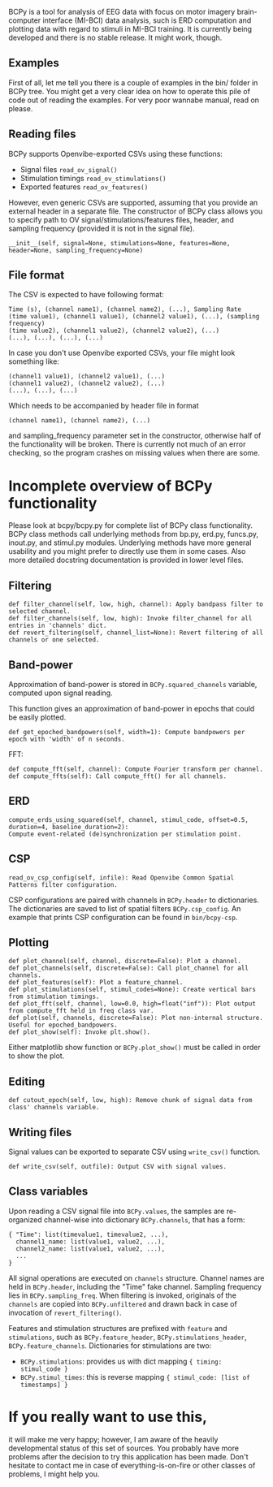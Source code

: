 BCPy is a tool for analysis of EEG data with focus on motor imagery brain-computer interface (MI-BCI) data analysis, such is ERD computation and plotting data with regard to stimuli in MI-BCI training. It is currently being developed and there is no stable release. It might work, though.

## Examples

First of all, let me tell you there is a couple of examples in the bin/ folder in BCPy tree. You might get a very clear idea on how to operate this pile of code out of reading the examples. For very poor wannabe manual, read on please.

## Reading files

BCPy supports Openvibe-exported CSVs using these functions:

 * Signal files `read_ov_signal()`
 * Stimulation timings `read_ov_stimulations()`
 * Exported features `read_ov_features()`

However, even generic CSVs are supported, assuming that you provide an external header in a separate file. The constructor of BCPy class allows you to specify path to OV signal/stimulations/features files, header, and sampling frequency (provided it is not in the signal file).

`__init__(self, signal=None, stimulations=None, features=None, header=None, sampling_frequency=None)`

## File format

The CSV is expected to have following format:

```
Time (s), (channel name1), (channel name2), (...), Sampling Rate
(time value1), (channel1 value1), (channel2 value1), (...), (sampling frequency)
(time value2), (channel1 value2), (channel2 value2), (...)
(...), (...), (...), (...)
```

In case you don't use Openvibe exported CSVs, your file might look something like:

```
(channel1 value1), (channel2 value1), (...)
(channel1 value2), (channel2 value2), (...)
(...), (...), (...)
```

Which needs to be accompanied by header file in format

```
(channel name1), (channel name2), (...)
```

and sampling_frequency parameter set in the constructor, otherwise half of the functionality will be broken. There is currently not much of an error checking, so the program crashes on missing values when there are some.

# Incomplete overview of BCPy functionality

Please look at bcpy/bcpy.py for complete list of BCPy class functionality. BCPy class methods call underlying methods from bp.py, erd.py, funcs.py, inout.py, and stimul.py modules. Underlying methods have more general usability and you might prefer to directly use them in some cases. Also more detailed docstring documentation is provided in lower level files.

## Filtering

```
def filter_channel(self, low, high, channel): Apply bandpass filter to selected channel.
def filter_channels(self, low, high): Invoke filter_channel for all entries in 'channels' dict.
def revert_filtering(self, channel_list=None): Revert filtering of all channels or one selected.
```

## Band-power
Approximation of band-power is stored in `BCPy.squared_channels` variable, computed upon signal reading.

This function gives an approximation of band-power in epochs that could be easily plotted.
```
def get_epoched_bandpowers(self, width=1): Compute bandpowers per epoch with 'width' of n seconds.
```

FFT:
```
def compute_fft(self, channel): Compute Fourier transform per channel.
def compute_ffts(self): Call compute_fft() for all channels.
```

## ERD

```
compute_erds_using_squared(self, channel, stimul_code, offset=0.5, duration=4, baseline_duration=2):
Compute event-related (de)synchronization per stimulation point.
```

## CSP
```
read_ov_csp_config(self, infile): Read Openvibe Common Spatial Patterns filter configuration.
```
CSP configurations are paired with channels in `BCPy.header` to dictionaries. The dictionaries are saved to list of spatial filters `BCPy.csp_config`. An example that prints CSP configuration can be found in `bin/bcpy-csp`.

## Plotting

```
def plot_channel(self, channel, discrete=False): Plot a channel.
def plot_channels(self, discrete=False): Call plot_channel for all channels.
def plot_features(self): Plot a feature_channel.
def plot_stimulations(self, stimul_codes=None): Create vertical bars from stimulation timings.
def plot_fft(self, channel, low=0.0, high=float("inf")): Plot output from compute_fft held in freq class var.
def plot(self, channels, discrete=False): Plot non-internal structure. Useful for epoched_bandpowers.
def plot_show(self): Invoke plt.show().
```

Either matplotlib show function or `BCPy.plot_show()` must be called in order to show the plot.

## Editing

```def cutout_epoch(self, low, high): Remove chunk of signal data from class' channels variable.```

## Writing files

Signal values can be exported to separate CSV using `write_csv()` function.

```
def write_csv(self, outfile): Output CSV with signal values.
```

## Class variables

Upon reading a CSV signal file into `BCPy.values`, the samples are re-organized channel-wise into dictionary `BCPy.channels`, that has a form:

```
{ "Time": list(timevalue1, timevalue2, ...),
  channel1_name: list(value1, value2, ...),
  channel2_name: list(value1, value2, ...),
  ...
}
```

All signal operations are executed on `channels` structure. Channel names are held in `BCPy.header`, including the "Time" fake channel. Sampling frequency lies in `BCPy.sampling_freq`. When filtering is invoked, originals of the `channels` are copied into `BCPy.unfiltered` and drawn back in case of invocation of `revert_filtering()`.

Features and stimulation structures are prefixed with `feature` and `stimulations`, such as `BCPy.feature_header`, `BCPy.stimulations_header`, `BCPy.feature_channels`. Dictionaries for stimulations are two:

 * `BCPy.stimulations`: provides us with dict mapping `{ timing: stimul_code }`
 * `BCPy.stimul_times`: this is reverse mapping `{ stimul_code: [list of timestamps] }`


# If you really want to use this,

it will make me very happy; however, I am aware of the heavily developmental status of this set of sources. You probably have more problems after the decision to try this application has been made. Don't hesitate to contact me in case of everything-is-on-fire or other classes of problems, I might help you.
